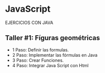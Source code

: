 # JavaScript
EJERCICIOS CON JAVA
## Taller #1: Fíguras geométricas
- 1 Paso: Definir las formulas.
- 2 Paso: Implementar las fórmulas en Java
- 3 Paso: Crear Funciones.
- 4 Paso: Integrar Java Script con Html

